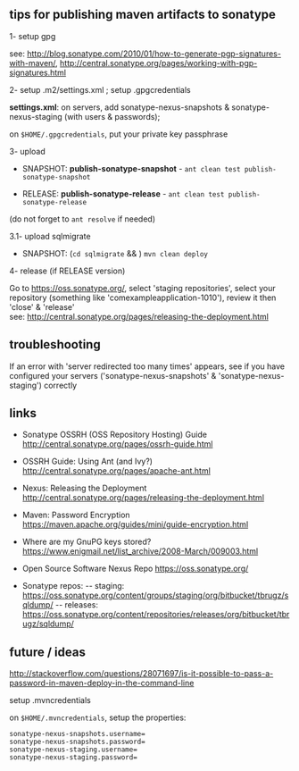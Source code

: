 
tips for publishing maven artifacts to sonatype
-----------------------------------------------

1- setup gpg

see: http://blog.sonatype.com/2010/01/how-to-generate-pgp-signatures-with-maven/,
http://central.sonatype.org/pages/working-with-pgp-signatures.html


2- setup .m2/settings.xml ; setup .gpgcredentials

**settings.xml**: on servers, add sonatype-nexus-snapshots & sonatype-nexus-staging (with users & passwords);

on `$HOME/.gpgcredentials`, put your private key passphrase


3- upload

* SNAPSHOT: **publish-sonatype-snapshot** - `ant clean test publish-sonatype-snapshot`

* RELEASE: **publish-sonatype-release** - `ant clean test publish-sonatype-release`

(do not forget to `ant resolve` if needed)

3.1- upload sqlmigrate

* SNAPSHOT: (`cd sqlmigrate` && ) `mvn clean deploy`


4- release (if RELEASE version)

Go to <https://oss.sonatype.org/>, select 'staging repositories', select your repository (something like
'comexampleapplication-1010'), review it then 'close' & 'release'  
see: http://central.sonatype.org/pages/releasing-the-deployment.html


troubleshooting
---------------

If an error with 'server redirected too many times' appears, see if you have configured your servers
('sonatype-nexus-snapshots' & 'sonatype-nexus-staging') correctly


links
-----

- Sonatype OSSRH (OSS Repository Hosting) Guide
http://central.sonatype.org/pages/ossrh-guide.html

- OSSRH Guide: Using Ant (and Ivy?)
http://central.sonatype.org/pages/apache-ant.html

- Nexus: Releasing the Deployment
http://central.sonatype.org/pages/releasing-the-deployment.html

- Maven: Password Encryption
https://maven.apache.org/guides/mini/guide-encryption.html

- Where are my GnuPG keys stored?
https://www.enigmail.net/list_archive/2008-March/009003.html

- Open Source Software Nexus Repo
https://oss.sonatype.org/

- Sonatype repos:
-- staging: https://oss.sonatype.org/content/groups/staging/org/bitbucket/tbrugz/sqldump/
-- releases: https://oss.sonatype.org/content/repositories/releases/org/bitbucket/tbrugz/sqldump/


future / ideas
------
http://stackoverflow.com/questions/28071697/is-it-possible-to-pass-a-password-in-maven-deploy-in-the-command-line

setup .mvncredentials

on `$HOME/.mvncredentials`, setup the properties:

	sonatype-nexus-snapshots.username=
	sonatype-nexus-snapshots.password=
	sonatype-nexus-staging.username=
	sonatype-nexus-staging.password=

